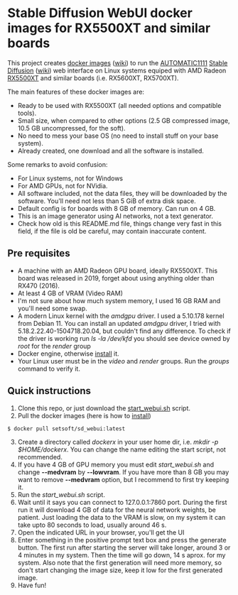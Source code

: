 # Stable Diffusion WebUI docker images for RX5500XT and similar boards

This project creates [docker images](https://www.docker.com/) ([wiki](https://en.wikipedia.org/wiki/Docker_(software)))
to run the [AUTOMATIC1111](https://github.com/AUTOMATIC1111/stable-diffusion-webui)
[Stable Diffusion](https://stability.ai/blog/stable-diffusion-public-release) ([wiki](https://en.wikipedia.org/wiki/Stable_Diffusion))
web interface on Linux systems equiped with AMD Radeon
[RX5500XT](https://www.amd.com/es/support/graphics/amd-radeon-5500-series/amd-radeon-rx-5500-series/amd-radeon-rx-5500-xt)
and similar boards (i.e. RX5600XT, RX5700XT).

The main features of these docker images are:
- Ready to be used with RX5500XT (all needed options and compatible tools).
- Small size, when compared to other options (2.5 GB compressed image, 10.5 GB uncompressed, for the soft).
- No need to mess your base OS (no need to install stuff on your base system).
- Already created, one download and all the software is installed.

Some remarks to avoid confusion:
- For Linux systems, not for Windows
- For AMD GPUs, not for NVidia.
- All software included, not the data files, they will be downloaded by the software.
  You'll need not less than 5 GiB of extra disk space.
- Default config is for boards with 8 GB of memory. Can run on 4 GB.
- This is an image generator using AI networks, not a text generator.
- Check how old is this README.md file, things change very fast in this field, if the file is old be
  careful, may contain inaccurate content.

## Pre requisites

- A machine with an AMD Radeon GPU board, ideally RX5500XT.
  This board was released in 2019, forget about using anything older than RX470 (2016).
- At least 4 GB of VRAM (Video RAM)
- I'm not sure about how much system memory, I used 16 GB RAM and you'll need some swap.
- A modern Linux kernel with the *amdgpu* driver.
  I used a 5.10.178 kernel from Debian 11.
  You can install an updated *amdgpu* driver, I tried with 5.18.2.22.40-1504718.20.04, but couldn't find
  any difference.
  To check if the driver is working run *ls -la /dev/kfd* you should see device owned by *root* for the
  *render* group
- Docker engine, otherwise [install](https://docs.docker.com/engine/install/) it.
- Your Linux user must be in the *video* and *render* groups. Run the *groups* command to verify it.

## Quick instructions

1. Clone this repo, or just download the
   [start_webui.sh](https://github.com/set-soft/sd_webui_rx5500/blob/main/docker/start_webui.sh)
   script.
2. Pull the docker images (here is how to [install](https://docs.docker.com/engine/install/))
```
$ docker pull setsoft/sd_webui:latest
```
3. Create a directory called *dockerx* in your user home dir, i.e. *mkdir -p $HOME/dockerx*.
   You can change the name editing the start script, not recommended.
4. If you have 4 GB of GPU memory you must edit *start_webui.sh* and change **--medvram** by **--lowvram**.
   If you have more than 8 GB you may want to remove **--medvram** option, but I recommend to first
   try keeping it.
5. Run the *start_webui.sh* script.
6. Wait until it says you can connect to 127.0.0.1:7860 port.
   During the first run it will download 4 GB of data for the neural network weights, be patient.
   Just loading the data to the VRAM is slow, on my system it can take upto 80 seconds to load, usually
   around 46 s.
7. Open the indicated URL in your browser, you'll get the UI
8. Enter something in the positive prompt text box and press the generate button.
   The first run after starting the server will take longer, around 3 or 4 minutes in my system.
   Then the time will go down, 14 s aprox. for my system.
   Also note that the first generation will need more memory, so don't start changing the image size, keep
   it low for the first generated image.
9. Have fun!
